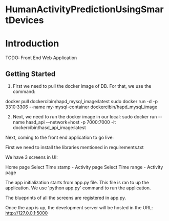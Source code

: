 # HumanActivityPredictionUsingSmartDevices
# Introduction 
TODO: Front End Web Application

## Getting Started

1. First we need to pull the docker image of DB. For that, we use the command:

docker pull dockercibin/hapd_mysql_image:latest
sudo docker run -d -p 3310:3306 --name my-mysql-container dockercibin/hapd_mysql_image

2. Next, we need to run the docker image in our local:
sudo docker run --name hasd_api  --network=host -p 7000:7000 -it dockercibin/hasd_api_image:latest

Next, coming to the front end application to go live:

First we need to install the libraries mentioned in requirements.txt

We have 3 screens in UI:

Home page
Select Time stamp - Activity page
Select Time range - Activity page

The app initialization starts from app.py file. This file is ran to up the application.
We use 'python app.py' command to run the application.

The blueprints of all the screens are registered in app.py.

Once the app is up, the development server will be hosted in the URL: http://127.0.0.1:5000


